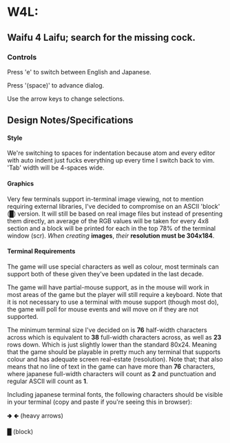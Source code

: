 # W4L:
## Waifu 4 Laifu; search for the missing cock.


### Controls
Press 'e' to switch between English and Japanese.

Press '(space)' to advance dialog.

Use the arrow keys to change selections.


## Design Notes/Specifications
#### Style
We're switching to spaces for indentation because atom and every
editor with auto indent just fucks everything up every time I switch back
to vim. 'Tab' width will be 4-spaces wide.


#### Graphics
Very few terminals support in-terminal image viewing, not to mention
requiring external libraries, I've decided to compromise on an ASCII
'block' (█) version. It will still be based on real image files but
instead of presenting them directly, an average of the RGB values
will be taken for every 4x8 section and a block will be printed for each
in the top 78% of the terminal window (scr). *When creating* **images**,
*their* **resolution must be 304x184**.


#### Terminal Requirements
The game will use special characters as well as colour, most terminals can
support both of these given they've been updated in the last decade.

The game will have partial-mouse support, as in the mouse will work in most
areas of the game but the player will still require a keyboard. Note that
it is not necessary to use a terminal with mouse support (though most do),
the game will poll for mouse events and will move on if they are not
supported.

The minimum terminal size I've decided on is **76** half-width characters
across which is equivalent to **38** full-width characters across, as well as
**23** rows down. Which is just slightly lower than the standard 80x24. Meaning
that the game should be playable in pretty much any terminal that supports
colour and has adequate screen real-estate (resolution). Note that; that also
means that no line of text in the game can have more than **76** characters,
where japanese full-width characters will count as **2** and punctuation and
regular ASCII will count as **1**.

Including japanese terminal fonts, the following characters should be visible in
your terminal (copy and paste if you're seeing this in browser):

🢂 🢀 (heavy arrows)

█ (block)
